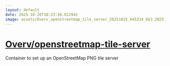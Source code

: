 ```yaml
---
layout: default
date: 2025-10-26T10:23:56.012942
image: assets/Overv_openstreetmap_tile_server_20251025_045314_663_20251025_085411_6188e7--20251025T105421671--cropped.png
---
```


# [Overv/openstreetmap-tile-server](https://github.com/Overv/openstreetmap-tile-server/)

Container to set up an OpenStreetMap PNG tile server
